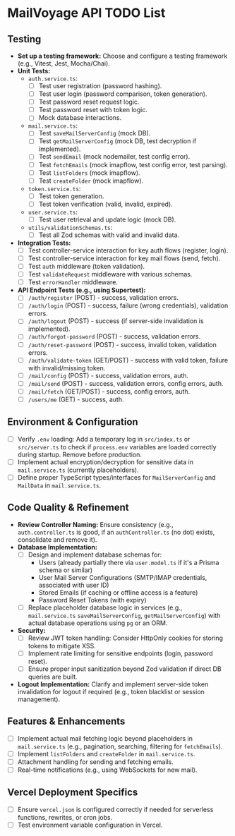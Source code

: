 # MailVoyage API TODO List

## Testing
- **Set up a testing framework:** Choose and configure a testing framework (e.g., Vitest, Jest, Mocha/Chai).
- **Unit Tests:**
    - `auth.service.ts`:
        - [ ] Test user registration (password hashing).
        - [ ] Test user login (password comparison, token generation).
        - [ ] Test password reset request logic.
        - [ ] Test password reset with token logic.
        - [ ] Mock database interactions.
    - `mail.service.ts`:
        - [ ] Test `saveMailServerConfig` (mock DB).
        - [ ] Test `getMailServerConfig` (mock DB, test decryption if implemented).
        - [ ] Test `sendEmail` (mock nodemailer, test config error).
        - [ ] Test `fetchEmails` (mock imapflow, test config error, test parsing).
        - [ ] Test `listFolders` (mock imapflow).
        - [ ] Test `createFolder` (mock imapflow).
    - `token.service.ts`:
        - [ ] Test token generation.
        - [ ] Test token verification (valid, invalid, expired).
    - `user.service.ts`:
        - [ ] Test user retrieval and update logic (mock DB).
    - `utils/validationSchemas.ts`:
        - [ ] Test all Zod schemas with valid and invalid data.
- **Integration Tests:**
    - [ ] Test controller-service interaction for key auth flows (register, login).
    - [ ] Test controller-service interaction for key mail flows (send, fetch).
    - [ ] Test `auth` middleware (token validation).
    - [ ] Test `validateRequest` middleware with various schemas.
    - [ ] Test `errorHandler` middleware.
- **API Endpoint Tests (e.g., using Supertest):**
    - [ ] `/auth/register` (POST) - success, validation errors.
    - [ ] `/auth/login` (POST) - success, failure (wrong credentials), validation errors.
    - [ ] `/auth/logout` (POST) - success (if server-side invalidation is implemented).
    - [ ] `/auth/forgot-password` (POST) - success, validation errors.
    - [ ] `/auth/reset-password` (POST) - success, invalid token, validation errors.
    - [ ] `/auth/validate-token` (GET/POST) - success with valid token, failure with invalid/missing token.
    - [ ] `/mail/config` (POST) - success, validation errors, auth.
    - [ ] `/mail/send` (POST) - success, validation errors, config errors, auth.
    - [ ] `/mail/fetch` (GET/POST) - success, config errors, auth.
    - [ ] `/users/me` (GET) - success, auth.

## Environment & Configuration
- [ ] Verify `.env` loading: Add a temporary log in `src/index.ts` or `src/server.ts` to check if `process.env` variables are loaded correctly during startup. Remove before production.
- [ ] Implement actual encryption/decryption for sensitive data in `mail.service.ts` (currently placeholders).
- [ ] Define proper TypeScript types/interfaces for `MailServerConfig` and `MailData` in `mail.service.ts`.

## Code Quality & Refinement
- **Review Controller Naming:** Ensure consistency (e.g., `auth.controller.ts` is good, if an `authController.ts` (no dot) exists, consolidate and remove it).
- **Database Implementation:**
    - [ ] Design and implement database schemas for:
        - Users (already partially there via `user.model.ts` if it's a Prisma schema or similar)
        - User Mail Server Configurations (SMTP/IMAP credentials, associated with user ID)
        - Stored Emails (if caching or offline access is a feature)
        - Password Reset Tokens (with expiry)
    - [ ] Replace placeholder database logic in services (e.g., `mail.service.ts` `saveMailServerConfig`, `getMailServerConfig`) with actual database operations using `pg` or an ORM.
- **Security:**
    - [ ] Review JWT token handling: Consider HttpOnly cookies for storing tokens to mitigate XSS.
    - [ ] Implement rate limiting for sensitive endpoints (login, password reset).
    - [ ] Ensure proper input sanitization beyond Zod validation if direct DB queries are built.
- **Logout Implementation:** Clarify and implement server-side token invalidation for logout if required (e.g., token blacklist or session management).

## Features & Enhancements
- [ ] Implement actual mail fetching logic beyond placeholders in `mail.service.ts` (e.g., pagination, searching, filtering for `fetchEmails`).
- [ ] Implement `listFolders` and `createFolder` in `mail.service.ts`.
- [ ] Attachment handling for sending and fetching emails.
- [ ] Real-time notifications (e.g., using WebSockets for new mail).

## Vercel Deployment Specifics
- [ ] Ensure `vercel.json` is configured correctly if needed for serverless functions, rewrites, or cron jobs.
- [ ] Test environment variable configuration in Vercel.
